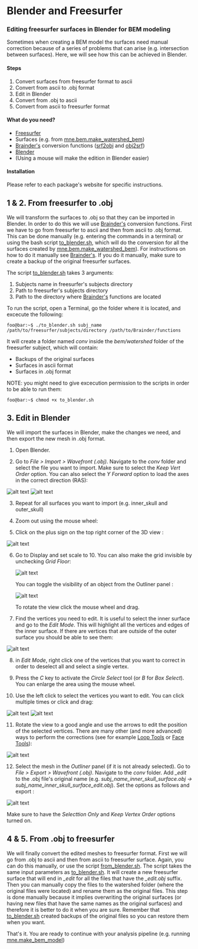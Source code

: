 # Blender and Freesurfer
### Editing freesurfer surfaces in Blender for BEM modeling

Sometimes when creating a BEM model the surfaces need manual correction because of a series of problems that can arise (e.g. intersection between surfaces). Here, we will see how this can be achieved in Blender.

#### Steps
1. Convert surfaces from freesurfer format to ascii
2. Convert from ascii to .obj format
3. Edit in Blender
4. Convert from .obj to ascii
5. Convert from ascii to freesurfer format

#### What do you need?
* [Freesurfer](https://surfer.nmr.mgh.harvard.edu/)
* Surfaces (e.g. from [mne.bem.make_watershed_bem](https://mne-tools.github.io/stable/generated/mne.bem.make_watershed_bem.html))
* [Brainder's](https://brainder.org/2012/05/08/importing-freesurfer-cortical-meshes-into-blender/) conversion functions ([srf2obj]() and [obj2srf]())
* [Blender](https://www.blender.org/)
* (Using a mouse will make the edition in Blender easier)

#### Installation
Please refer to each package's website for specific instructions.


## 1 & 2. From freesurfer to .obj
We will transform the surfaces to .obj so that they can be imported in Blender. In order to do this we will use [Brainder's](https://brainder.org/2012/05/08/importing-freesurfer-cortical-meshes-into-blender/) conversion functions. First we have to go from freesurfer to ascii and then from ascii to .obj format. This can be done manually (e.g. entering the commands in a terminal) or using the bash script [to_blender.sh](https://github.com/ezemikulan/blender_freesurfer/blob/master/to_blender.sh), which will do the conversion for all the surfaces created by [mne.bem.make_watershed_bem](https://mne-tools.github.io/stable/generated/mne.bem.make_watershed_bem.html)). For instructions on how to do it manually see [Brainder's](https://brainder.org/2012/05/08/importing-freesurfer-cortical-meshes-into-blender/). If you do it manually, make sure to create a backup of the original freesurfer surfaces.

The script [to_blender.sh](https://github.com/ezemikulan/blender_freesurfer/blob/master/to_blender.sh) takes 3 arguments:
1. Subjects name in freesurfer's subjects directory
2. Path to freesurfer's subjects directory
3. Path to the directory where [Brainder's](https://brainder.org/2012/05/08/importing-freesurfer-cortical-meshes-into-blender/) functions are located

To run the script, open a Terminal, go the folder where it is located, and excecute the following:

```console
foo@bar:~$ ./to_blender.sh subj_name /path/to/freesurfer/subjects/directory /path/to/Brainder/functions
```

It will create a folder named *conv* inside the *bem/watershed* folder of the freesurfer subject, which will contain:
* Backups of the original surfaces
* Surfaces in ascii format
* Surfaces in .obj format

NOTE: you might need to give excecution permission to the scripts in order to be able to run them:

```console
foo@bar:~$ chmod +x to_blender.sh
```

## 3. Edit in Blender
We will import the surfaces in Blender, make the changes we need, and then export the new mesh in .obj format.

1. Open Blender.

2. Go to *File > Import > Wavefront (.obj)*. Navigate to the *conv* folder and select the file you want to import. Make sure to select the *Keep Vert Order* option. You can also select the *Y Forward* option to load the axes in the correct direction (RAS):

![alt text](images/1_blender_import_obj.png "Import .obj")
![alt text](images/2_blender_import_obj_options.png "Import .obj options")

3. Repeat for all surfaces you want to import (e.g. inner_skull and outer_skull)

4. Zoom out using the mouse wheel:

5. Click on the plus sign on the top right corner of the 3D view :

![alt text](images/3_blender_zoom_out_grid_options.png "Open grid options")

6. Go to Display and set scale to 10. You can also make the grid invisible by unchecking *Grid Floor*:

   ![alt text](images/4_blender_grid_options.png "Grid options")

   You can toggle the visibility of an object from the Outliner panel :

   ![alt text](images/5_blender_outliner.png "Outliner")

   To rotate the view click the mouse wheel and drag.

7. Find the vertices you need to edit. It is useful to select the inner surface and go to the *Edit Mode*. This will highlight all the vertices and edges of the inner surface. If there are vertices that are outside of the outer surface you should be able to see them:

![alt text](images/6_blender_select_part.png "Edit mode")

8. in *Edit Mode*, right click one of the vertices that you want to correct in order to deselect all and select a single vertex.

9. Press the *C* key to activate the *Circle Select* tool (or *B* for *Box Select*). You can enlarge the area using the mouse wheel.

10. Use the left click to select the vertices you want to edit. You can click multiple times or click and drag:

![alt text](images/7_blender_circle_select_with_outer.png "Select with outer")
![alt text](images/8_blender_circle_select_without_outer.png "Select without outer")

11. Rotate the view to a good angle and use the arrows to edit the position of the selected vertices. There are many other (and more advanced) ways to perform the corrections (see for example [Loop Tools](https://wiki.blender.org/index.php/Extensions:2.6/Py/Scripts/Modeling/LoopTools) or [Face Tools](https://docs.blender.org/manual/en/dev/modeling/meshes/editing/faces.html)):

![alt text](images/9_blender_edited_surface.png "Edited mesh")

12. Select the mesh in the *Outliner* panel (if it is not already selected). Go to *File > Export > Wavefront (.obj)*. Navigate to the *conv* folder. Add *_edit* to the .obj file's original name (e.g. *subj_name_inner_skull_surface.obj -> subj_name_inner_skull_surface_edit.obj*). Set the options as follows and export :

   ![alt text](images/10_blender_export_options.png "Export options")

   Make sure to have the *Selecttion Only* and *Keep Vertex Order* options turned on.

## 4 & 5. From .obj to freesurfer
We will finally convert the edited meshes to freesurfer format. First we will go from .obj to ascii and then from ascii to freesurfer surface. Again, you can do this manually, or use the script [from_blender.sh](https://github.com/ezemikulan/blender_freesurfer/blob/master/from_blender.sh). The script takes the same input parameters as [to_blender.sh](https://github.com/ezemikulan/blender_freesurfer/blob/master/to_blender.sh). It will create a new freesurfer surface that will end in *_edit* for all the files that have the *_edit.obj* suffix. Then you can manually copy the files to the watershed folder (where the original files were located) and rename them as the original files. This step is done manually because it implies overwriting the original surfaces (or having new files that have the same names as the original surfaces) and therefore it is better to do it when you are sure. Remember that [to_blender.sh](https://github.com/ezemikulan/blender_freesurfer/blob/master/to_blender.sh) created backups of the original files so you can restore them when you want.

That's it. You are ready to continue with your analysis pipeline (e.g. running [mne.make_bem_model](https://mne-tools.github.io/stable/generated/mne.make_bem_model.html#mne.make_bem_model))
